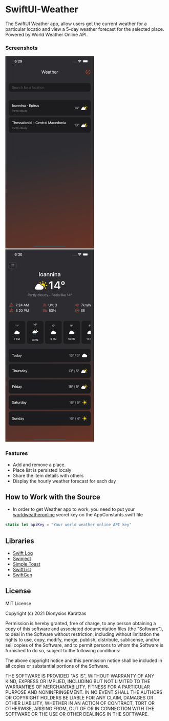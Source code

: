 # SwiftUI-Weather

The SwiftUI Weather app, allow users get the current weather for a particular locatio and view a 5-day weather forecast for the selected place. Powered by World Weather Online API.
 
### Screenshots

<img src="./res/screen1.png" alt="screen1" height="600" /> <img src="./res/screen2.png" alt="screen2" height="600" />

### Features
* Add and remove a place.
* Place list is persisted localy
* Share the item details with others
* Display the hourly weather forecast for each day

## How to Work with the Source

* In order to get Weather app to work, you need to put your [worldweatheronline](https://www.worldweatheronline.com) secret key on the AppConstants.swift file 
```AppConstants.swift
static let apiKey = "Your world weather online API key"
```


Libraries
---------
* [Swift Log](https://github.com/apple/swift-log.git)
* [Swinject](https://github.com/Swinject/Swinject.git)
* [Simple Toast](https://github.com/sanzaru/SimpleToast.git)
* [SwiftList](https://github.com/realm/SwiftLint)
* [SwiftGen](https://github.com/SwiftGen/SwiftGen)

License
-------
MIT License

Copyright (c) 2021 Dionysios Karatzas

Permission is hereby granted, free of charge, to any person obtaining a copy
of this software and associated documentation files (the "Software"), to deal
in the Software without restriction, including without limitation the rights
to use, copy, modify, merge, publish, distribute, sublicense, and/or sell
copies of the Software, and to permit persons to whom the Software is
furnished to do so, subject to the following conditions:

The above copyright notice and this permission notice shall be included in all
copies or substantial portions of the Software.

THE SOFTWARE IS PROVIDED "AS IS", WITHOUT WARRANTY OF ANY KIND, EXPRESS OR
IMPLIED, INCLUDING BUT NOT LIMITED TO THE WARRANTIES OF MERCHANTABILITY,
FITNESS FOR A PARTICULAR PURPOSE AND NONINFRINGEMENT. IN NO EVENT SHALL THE
AUTHORS OR COPYRIGHT HOLDERS BE LIABLE FOR ANY CLAIM, DAMAGES OR OTHER
LIABILITY, WHETHER IN AN ACTION OF CONTRACT, TORT OR OTHERWISE, ARISING FROM,
OUT OF OR IN CONNECTION WITH THE SOFTWARE OR THE USE OR OTHER DEALINGS IN THE
SOFTWARE.
